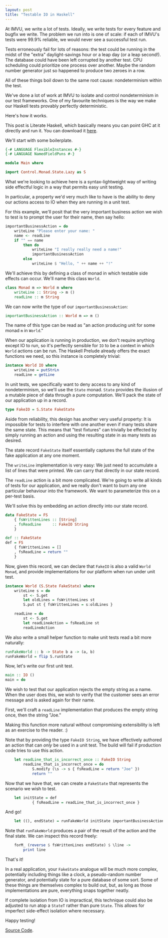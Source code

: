 ```yaml
---
layout: post
title: "Testable IO in Haskell"
---
```


At IMVU, we write a lot of tests.  Ideally, we write tests for every feature and bugfix
we write.  The problem we run into is one of scale: if each of IMVU's tests were 99.9% reliable, we would never
see a successful test run.

Tests erroneously fail for lots of reasons: the test could be running in the midst of the "extra" daylight-savings hour
or a leap day (or a leap second!).  The database could have been left corrupted by another test.  CPU scheduling could prioritize one
process over another.  Maybe the random number generator just so happened to produce two zeroes in a row.

All of these things boil down to the same root cause: nondeterminism within the test.

We've done a lot of work at IMVU to isolate and control nondeterminism in our test frameworks.  One of my favourite
techniques is the way we make our Haskell tests provably perfectly deterministic.

Here's how it works.

This post is Literate Haskell, which basically means you can point GHC at it directly and run it.
You can download it [here](https://raw.githubusercontent.com/andyfriesen/andyfriesen.github.io/master/_lhs/testable-io-in-haskell.lhs).

We'll start with some boilerplate.

```haskell
{-# LANGUAGE FlexibleInstances #-}
{-# LANGUAGE NamedFieldPuns #-}

module Main where

import Control.Monad.State.Lazy as S
```

What we're looking to achieve here is a syntax-lightweight way of writing side effectful logic in a way that permits
easy unit testing.

In particular, a property we'd very much like to have is the ability to deny our actions access to IO when they are
running in a unit test.

For this example, we'll posit that the very important business action we wish to test is to prompt the user for their
name, then say hello:

```haskell
importantBusinessAction = do
    writeLine "Please enter your name: "
    name <- readLine
    if "" == name
        then do
            writeLine "I really really need a name!"
            importantBusinessAction
        else
            writeLine $ "Hello, " ++ name ++ "!"
```

We'll achieve this by defining a class of monad in which testable side effects can occur.  We'll name this class
`World`.

```haskell
class Monad m => World m where
    writeLine :: String -> m ()
    readLine :: m String
```

We can now write the type of our `importantBusinessAction`:

```haskell
importantBusinessAction :: World m => m ()
```

The name of this type can be read as "an action producing unit for some monad `m` in `World`."

When our application is running in production, we don't require anything except IO to run, so it's perfectly sensible
for `IO` to be a context in which `World` actions can be run.  The Haskell Prelude already offers the exact functions
we need, so this instance is completely trivial:

```haskell
instance World IO where
    writeLine = putStrLn
    readLine = getLine
```

In unit tests, we specifically want to deny access to any kind of nondeterminism, so we'll use the `State` monad.
`State` provides the illusion of a mutable piece of data through a pure computation.  We'll pack the state of our
application up in a record.

```haskell
type FakeIO = S.State FakeState
```

Aside from reliability, this design has another very useful property: It is impossible for tests to interfere with one
another even if many tests share the same state.  This means that "test fixtures" can trivially be effected by simply
running an action and using the resulting state in as many tests as desired.

The state record `FakeState` itself essentially captures the full state of the fake application at any one moment.

The `writeLine` implementation is very easy: We just need to accumulate a list of lines
that were printed.  We can carry that directly in our state record.

The `readLine` action is a bit more complicated.  We're going to write all kinds of tests for our application, and we
really don't want to burn any one particular behaviour into the framework.  We want to parameterize this on a per-test
basis.

We'll solve this by embedding an action directly into our state record.

```haskell
data FakeState = FS
    { fsWrittenLines :: [String]
    , fsReadLine     :: FakeIO String
    }

def :: FakeState
def = FS
    { fsWrittenLines = []
    , fsReadLine = return ""
    }
```

Now, given this record, we can declare that `FakeIO` is also a valid `World` `Monad`, and provide
implementations for our platform when run under unit test.

```haskell
instance World (S.State FakeState) where
    writeLine s = do
        st <- S.get
        let oldLines = fsWrittenLines st
        S.put st { fsWrittenLines = s:oldLines }

    readLine = do
        st <- S.get
        let readLineAction = fsReadLine st
        readLineAction
```

We also write a small helper function to make unit tests read a bit more naturally:

```haskell
runFakeWorld :: b -> State b a -> (a, b)
runFakeWorld = flip S.runState
```

Now, let's write our first unit test.

```haskell
main :: IO ()
main = do
```

We wish to test that our application rejects the empty string as a name.  When the user does this, we wish to verify
that the customer sees an error message and is asked again for their name.

First, we'll craft a `readLine` implementation that produces the empty string once, then the string "Joe."

Making this function more natural without compromising extensibility is left as an exercise to the reader. :)

Note that by providing the type `FakeIO String`, we have effectively authored an action that can _only_ be used in a
unit test.  The build will fail if production code tries to use this action.

```haskell
    let readLine_that_is_incorrect_once :: FakeIO String
        readLine_that_is_incorrect_once = do
            S.modify (\s -> s { fsReadLine = return "Joe" })
            return ""
```

Now that we have that, we can create a `FakeState` that represents the scenario we wish to test.

```haskell
    let initState = def
            { fsReadLine = readLine_that_is_incorrect_once }
```

And go!

```haskell
    let ((), endState) = runFakeWorld initState importantBusinessAction
```

Note that `runFakeWorld` produces a pair of the result of the action and the final state.  We can inspect this record
freely:

```haskell
    forM_ (reverse $ fsWrittenLines endState) $ \line ->
        print line
```

That's it!

In a real application, your `FakeState` analogue will be much more complex, potentially including things like a clock,
a pseudo-random number generator, and potentially state for a pure database of some sort.  Some of these things are
themselves complex to build out, but, as long as those implementations are pure, everything snaps together neatly.

If complete isolation from IO is impractical, this technique could also be adjusted to run atop a `StateT` rather than
pure `State`.  This allows for imperfect side-effect isolation where necessary.

Happy testing!

[Source Code](https://raw.githubusercontent.com/andyfriesen/andyfriesen.github.io/master/_lhs/testable-io-in-haskell.lhs).
